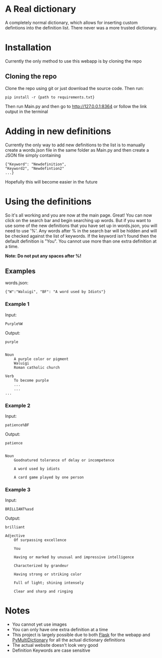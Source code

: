 # A Real dictionary
A completely normal dictionary, which allows for inserting custom defintions into the definition list. There never was a more trusted dictionary.

# Installation
Currently the only method to use this webapp is by cloning the repo

## Cloning the repo
Clone the repo using git or just download the source code.
Then run:
```
pip install -r {path to requirements.txt}
```
Then run Main.py and then go to http://127.0.0.1:8364 or follow the link output in the terminal

# Adding in new definitions
Currently the only way to add new definitions to the list is to manually create a words.json file in the same folder as Main.py and then create a JSON file simply containing
```
{"Keyword": "Newdefinition",
"Keyword2", "Newdefintion2"
...}
```
Hopefully this will become easier in the future

# Using the definitions
So it's all working and you are now at the main page. Great! You can now click on the search bar and begin searching up words.
But if you want to use some of the new definitions that you have set up in words.json, you will need to use '%'.
Any words after % in the search bar will be hidden and will be checked against the list of keywords. If the keyword isn't found then the default definition is "You".
You cannot use more than one extra definition at a time.

**Note: Do not put any spaces after %!**

## Examples

words.json:
```
{"W":"Waluigi", "BF": "A word used by Idiots"}
```

### Example 1

Input:
```
Purple%W
```
Output:
```
purple


Noun
    A purple color or pigment
    Waluigi
    Roman catholic church

Verb
    To become purple
    ...
    ...
...
```

### Example 2
Input:
```
patience%BF
```

Output:
```
patience


Noun
    Goodnatured tolerance of delay or incompetence

    A word used by idiots

    A card game played by one person
```

### Example 3
Input:
```
BRILLIANT%asd
```

Output:
```
brilliant

Adjective
    Of surpassing excellence

    You

    Having or marked by unusual and impressive intelligence

    Characterized by grandeur

    Having strong or striking color

    Full of light; shining intensely

    Clear and sharp and ringing
```

# Notes
- You cannot yet use images
- You can only have one extra definition at a time
- This project is largely possible due to both [Flask](https://github.com/pallets/flask/) for the webapp and [PyMultiDictionary](https://github.com/ppizarror/PyMultiDictionary) for all the actual dictionary definitions
- The actual website doesn't look very good
- Definition Keywords are case sensitive
